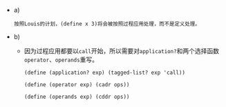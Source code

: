 - a)

  ```
  按照Louis的计划，(define x 3)将会被按照过程应用处理，而不是定义处理。
  ```

- b)

  - 因为过程应用都要以`call`开始，所以需要对`application?`和两个选择函数`operator`、`operands`重写。

    ```
    (define (application? exp) (tagged-list? exp 'call))
    
    (define (operator exp) (cadr ops))
    
    (define (operands exp) (cddr ops))
    ```
